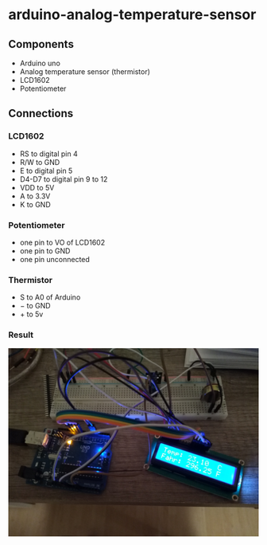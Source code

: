 # arduino-analog-temperature-sensor

## Components

- Arduino uno
- Analog temperature sensor (thermistor)
- LCD1602
- Potentiometer

## Connections

### LCD1602
- RS to digital pin 4
- R/W to GND
- E to digital pin 5
- D4-D7 to digital pin 9 to 12
- VDD to 5V
- A to 3.3V
- K to GND

### Potentiometer
- one pin to VO of LCD1602
- one pin to GND
- one pin unconnected

### Thermistor
- S to A0 of Arduino
- &minus; to GND
- &plus; to 5v

### Result

![](https://raw.githubusercontent.com/xTrinch/arduino-analog-temperature-sensor/master/result.jpg)
